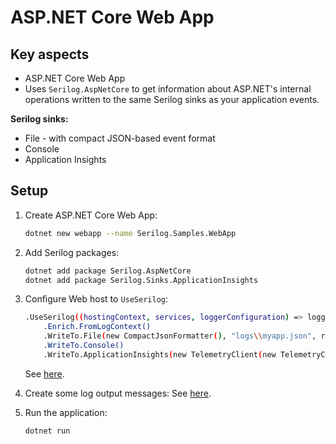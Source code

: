 # ASP.NET Core Web App

## Key aspects

* ASP.NET Core Web App
* Uses ```Serilog.AspNetCore``` to get information about ASP.NET's internal operations written to the same Serilog sinks as your application events.

**Serilog sinks:**

* File - with compact JSON-based event format
* Console
* Application Insights

## Setup

1. Create ASP.NET Core Web App:

    ```bash
    dotnet new webapp --name Serilog.Samples.WebApp
    ```

2. Add Serilog packages:

    ```bash
    dotnet add package Serilog.AspNetCore
    dotnet add package Serilog.Sinks.ApplicationInsights
    ```

3. Configure Web host to ```UseSerilog```:

    ```bash
    .UseSerilog((hostingContext, services, loggerConfiguration) => loggerConfiguration
        .Enrich.FromLogContext()
        .WriteTo.File(new CompactJsonFormatter(), "logs\\myapp.json", rollingInterval: RollingInterval.Day)
        .WriteTo.Console()
        .WriteTo.ApplicationInsights(new TelemetryClient(new TelemetryConfiguration("<ikey>")), new TraceTelemetryConverter()));
    ```

    See [here](./Program.cs#L29-L33).

4. Create some log output messages: See [here](./Pages/Index.cshtml.cs#L22-L39).

5. Run the application:

    ```bash
    dotnet run
    ```
